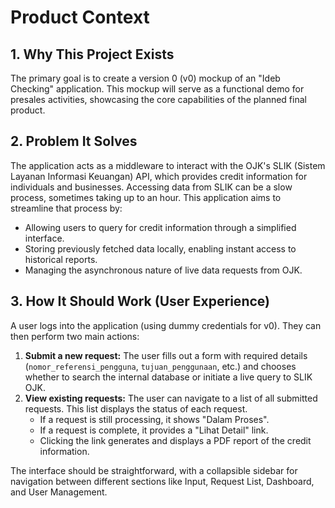 # Product Context

## 1. Why This Project Exists
The primary goal is to create a version 0 (v0) mockup of an "Ideb Checking" application. This mockup will serve as a functional demo for presales activities, showcasing the core capabilities of the planned final product.

## 2. Problem It Solves
The application acts as a middleware to interact with the OJK's SLIK (Sistem Layanan Informasi Keuangan) API, which provides credit information for individuals and businesses. Accessing data from SLIK can be a slow process, sometimes taking up to an hour. This application aims to streamline that process by:
- Allowing users to query for credit information through a simplified interface.
- Storing previously fetched data locally, enabling instant access to historical reports.
- Managing the asynchronous nature of live data requests from OJK.

## 3. How It Should Work (User Experience)
A user logs into the application (using dummy credentials for v0). They can then perform two main actions:
1.  **Submit a new request:** The user fills out a form with required details (`nomor_referensi_pengguna`, `tujuan_penggunaan`, etc.) and chooses whether to search the internal database or initiate a live query to SLIK OJK.
2.  **View existing requests:** The user can navigate to a list of all submitted requests. This list displays the status of each request.
    - If a request is still processing, it shows "Dalam Proses".
    - If a request is complete, it provides a "Lihat Detail" link.
    - Clicking the link generates and displays a PDF report of the credit information.

The interface should be straightforward, with a collapsible sidebar for navigation between different sections like Input, Request List, Dashboard, and User Management.
